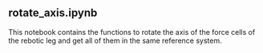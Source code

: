 ## rotate_axis.ipynb
This notebook contains the functions to rotate the axis of the force cells of the rebotic leg and get all of them in the same reference system.